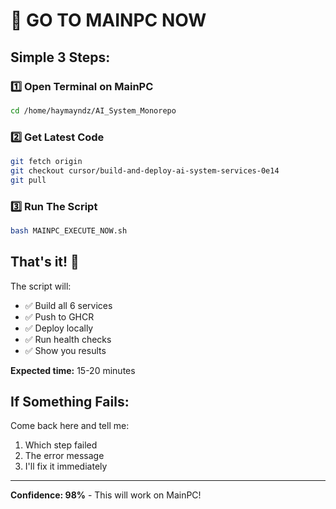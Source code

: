 # 🚨 GO TO MAINPC NOW

## Simple 3 Steps:

### 1️⃣ Open Terminal on MainPC
```bash
cd /home/haymayndz/AI_System_Monorepo
```

### 2️⃣ Get Latest Code
```bash
git fetch origin
git checkout cursor/build-and-deploy-ai-system-services-0e14
git pull
```

### 3️⃣ Run The Script
```bash
bash MAINPC_EXECUTE_NOW.sh
```

## That's it! 🎉

The script will:
- ✅ Build all 6 services
- ✅ Push to GHCR  
- ✅ Deploy locally
- ✅ Run health checks
- ✅ Show you results

**Expected time:** 15-20 minutes

## If Something Fails:

Come back here and tell me:
1. Which step failed
2. The error message
3. I'll fix it immediately

---

**Confidence: 98%** - This will work on MainPC!